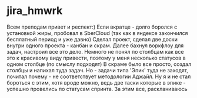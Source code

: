 # jira_hmwrk
Всем преподам привет и респект:)
Если вкратце - долго боролся с установкой жиры, пробовал в SberCloud (так как в яндексе закончился бесплатный период и уже давно)
Сделал проект, сделал две доски внутри одного проекта - канбан и скрам.
Далее бахнул воркфлоу для задач, настроил все это дело. Немного не понял по столбцам как все это к красивому виду привести, поэтому у меня несколько статусов в одном столбце (по смыслу подходят)
В скраме было все просто, создал столбцы и напихал туда задач. Но - задачи типа 'Эпик' туда не заходят, почитал почему - не соответствует методологии Аджайл. 
Ну я и не стал бороться с этим, хотя вроде можно, ведь две таски которые в эпике - успешно провелись по статусам спринта.
За этим все, раскланиваюсь 



